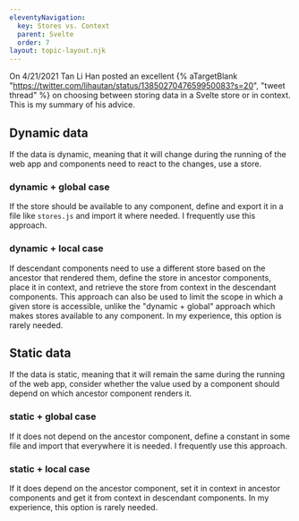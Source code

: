 ```yaml
---
eleventyNavigation:
  key: Stores vs. Context
  parent: Svelte
  order: 7
layout: topic-layout.njk
---
```


On 4/21/2021 Tan Li Han posted an excellent {% aTargetBlank
"https://twitter.com/lihautan/status/1385027047659950083?s=20",
"tweet thread" %} on choosing between
storing data in a Svelte store or in context.
This is my summary of his advice.

## Dynamic data

If the data is dynamic, meaning that it will
change during the running of the web app
and components need to react to the changes, use a store.

### dynamic + global case

If the store should be available to any component,
define and export it in a file like `stores.js`
and import it where needed.
I frequently use this approach.

### dynamic + local case

If descendant components need to use a different store
based on the ancestor that rendered them,
define the store in ancestor components, place it in context,
and retrieve the store from context in the descendant components.
This approach can also be used to limit the scope
in which a given store is accessible,
unlike the "dynamic + global" approach
which makes stores available to any component.
In my experience, this option is rarely needed.

## Static data

If the data is static, meaning that it will
remain the same during the running of the web app,
consider whether the value used by a component
should depend on which ancestor component renders it.

### static + global case

If it does not depend on the ancestor component,
define a constant in some file and import that everywhere it is needed.
I frequently use this approach.

### static + local case

If it does depend on the ancestor component,
set it in context in ancestor components
and get it from context in descendant components.
In my experience, this option is rarely needed.
